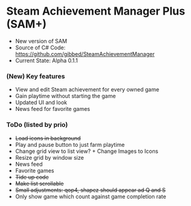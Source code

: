# Steam Achievement Manager Plus (SAM+)
- New version of SAM
- Source of C# Code: https://github.com/gibbed/SteamAchievementManager
- Current State: Alpha 0.1.1

### (New) Key features
- View and edit Steam achievement for every owned game
- Gain playtime without starting the game
- Updated UI and look
- News feed for favorite games

### ToDo (listed by prio)
- ~~Load icons in background~~
- Play and pause button to just farm playtime
- Change grid view to list view? + Change Images to Icons
- Resize grid by window size
- News feed
- Favorite games
- ~~Tide up code~~
- ~~Make list scrollable~~
- ~~Small adjustments: qop4, shapez should appear ad Q and S~~
- Only show game which count against game completion rate

